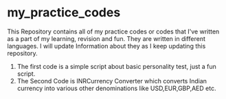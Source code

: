 # my_practice_codes
This Repository contains all of my practice codes or codes that I've written as a part of my learning, revision and fun. They are written in different languages. I will update Information about they as I keep updating this repository. 
1. The first code is a simple script about basic personality test, just a fun script.
2. The Second Code is INRCurrency Converter which converts Indian currency into various other denominations like USD,EUR,GBP,AED etc.
